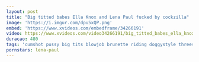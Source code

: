 ```yaml
---
layout: post
title: "Big titted babes Ella Knox and Lena Paul fucked by cockzilla"
image: 'https://i.imgur.com/dpu5xQP.png'
embed: 'https://www.xvideos.com/embedframe/34266191'
video: https://www.xvideos.com/video34266191/big_titted_babes_ella_knox_and_lena_paul_fucked_by_cockzilla
duracao: 480
tags: 'cumshot pussy big tits blowjob brunette riding doggystyle threesome hairy cowgirl dick missionary knox lena paul ella sharingmybf'
pornstars: lena-paul
---
```

